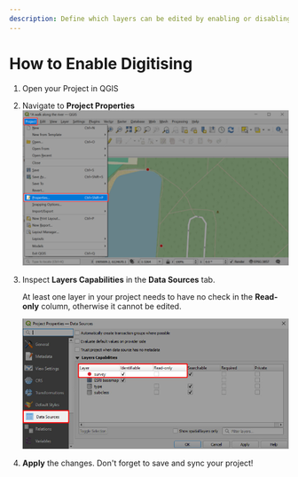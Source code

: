 ```yaml
---
description: Define which layers can be edited by enabling or disabling digitising in your Mergin Maps project.
---
```


# How to Enable Digitising

1. Open your <MainPlatformName /> Project in QGIS
2. Navigate to **Project Properties**
   ![QGIS Project Properties](../qgis-project-properties.jpg "QGIS Project Properties")
   
3. Inspect **Layers Capabilities** in the **Data Sources** tab.

   At least one layer in your project needs to have no check in the **Read-only** column, otherwise it cannot be edited.
   
   ![QGIS data sources enable digitising](./qgis_digitising.jpg "QGIS data sources enable digitising")
   
4. **Apply** the changes. Don't forget to save and sync your project!
